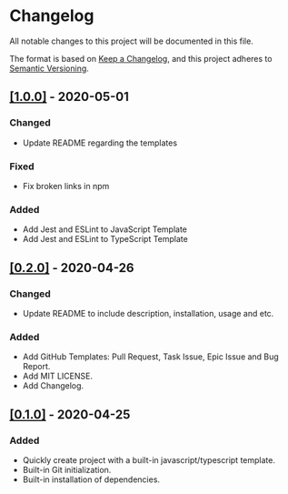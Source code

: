 # Changelog

All notable changes to this project will be documented in this file.

The format is based on [Keep a Changelog](https://keepachangelog.com/en/1.0.0/), and this project adheres to [Semantic Versioning](https://semver.org/spec/v2.0.0.html).

## [[1.0.0]](https://github.com/jorenrui/create-project/releases/tag/v1.0.0) - 2020-05-01
### Changed
- Update README regarding the templates

### Fixed
- Fix broken links in npm

### Added
- Add Jest and ESLint to JavaScript Template
- Add Jest and ESLint to TypeScript Template

## [[0.2.0]](https://github.com/jorenrui/create-project/releases/tag/v0.2.0) - 2020-04-26
### Changed
- Update README to include description, installation, usage and etc.

### Added
- Add GitHub Templates: Pull Request, Task Issue, Epic Issue and Bug Report.
- Add MIT LICENSE.
- Add Changelog.

## [[0.1.0]](https://github.com/jorenrui/create-project/releases/tag/v0.1.0) - 2020-04-25
### Added
- Quickly create project with a built-in javascript/typescript template.
- Built-in Git initialization.
- Built-in installation of dependencies.
